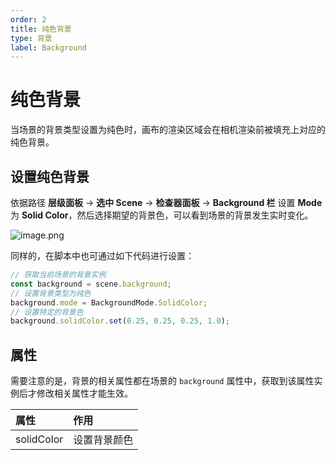 ```yaml
---
order: 2
title: 纯色背景
type: 背景
label: Background
---
```


# 纯色背景

当场景的背景类型设置为纯色时，画布的渲染区域会在相机渲染前被填充上对应的纯色背景。

## 设置纯色背景

依据路径 **层级面板** -> **选中 Scene** -> **检查器面板** -> **Background 栏** 设置 **Mode** 为 **Solid Color**，然后选择期望的背景色，可以看到场景的背景发生实时变化。

![image.png](https://mdn.alipayobjects.com/huamei_yo47yq/afts/img/A*GVLQTqPA1AcAAAAAAAAAAAAADhuCAQ/original)

同样的，在脚本中也可通过如下代码进行设置：

```typescript
// 获取当前场景的背景实例
const background = scene.background;
// 设置背景类型为纯色
background.mode = BackgroundMode.SolidColor;
// 设置特定的背景色
background.solidColor.set(0.25, 0.25, 0.25, 1.0);
```

## 属性

需要注意的是，背景的相关属性都在场景的 `background` 属性中，获取到该属性实例后才修改相关属性才能生效。

| 属性       | 作用         |
| :--------- | :----------- |
| solidColor | 设置背景颜色 |
